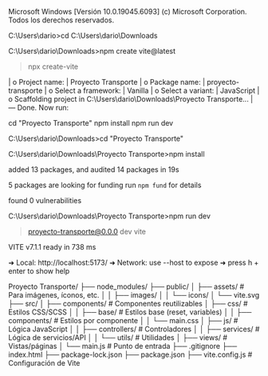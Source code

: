 Microsoft Windows [Versión 10.0.19045.6093]
(c) Microsoft Corporation. Todos los derechos reservados.

C:\Users\dario>cd C:\Users\dario\Downloads

C:\Users\dario\Downloads>npm create vite@latest

> npx
> create-vite

|
o  Project name:
|  Proyecto Transporte
|
o  Package name:
|  proyecto-transporte
|
o  Select a framework:
|  Vanilla
|
o  Select a variant:
|  JavaScript
|
o  Scaffolding project in C:\Users\dario\Downloads\Proyecto Transporte...
|
—  Done. Now run:

  cd "Proyecto Transporte"
  npm install
  npm run dev


C:\Users\dario\Downloads>cd "Proyecto Transporte"

C:\Users\dario\Downloads\Proyecto Transporte>npm install

added 13 packages, and audited 14 packages in 19s

5 packages are looking for funding
  run `npm fund` for details

found 0 vulnerabilities

C:\Users\dario\Downloads\Proyecto Transporte>npm run dev

> proyecto-transporte@0.0.0 dev
> vite


  VITE v7.1.1  ready in 738 ms

  ➜  Local:   http://localhost:5173/
  ➜  Network: use --host to expose
  ➜  press h + enter to show help






Proyecto Transporte/
├── node_modules/
├── public/
│   ├── assets/          # Para imágenes, íconos, etc.
│   │   ├── images/
│   │   └── icons/
│   └── vite.svg
├── src/
│   ├── components/      # Componentes reutilizables
│   ├── css/             # Estilos CSS/SCSS
│   │   ├── base/        # Estilos base (reset, variables)
│   │   ├── components/  # Estilos por componente
│   │   └── main.css
│   ├── js/              # Lógica JavaScript
│   │   ├── controllers/ # Controladores
│   │   ├── services/    # Lógica de servicios/API
│   │   └── utils/       # Utilidades
│   ├── views/           # Vistas/páginas
│   └── main.js          # Punto de entrada
├── .gitignore
├── index.html
├── package-lock.json
├── package.json
├── vite.config.js       # Configuración de Vite












